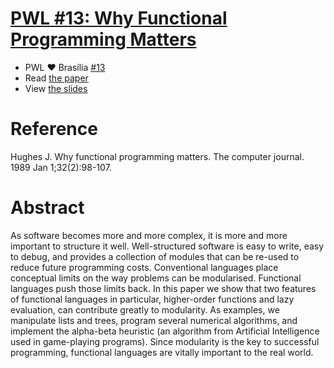 # [PWL #13: Why Functional Programming Matters](http://bit.ly/2GRDnfS)

- PWL ❤️ Brasília [#13](https://www.meetup.com/papers-we-love-bsb/events/257781261/)
- Read [the paper](http://bit.ly/2GRDnfS)
- View [the slides](pwl-bsb-13-slides.pdf)

# Reference

Hughes J. Why functional programming matters. The computer journal. 1989 Jan 1;32(2):98-107.

# Abstract 

As software becomes more and more complex, it is more and more important to structure it well. Well-structured software is easy to write, easy to debug, and provides a collection of modules that can be re-used to reduce future programming costs. Conventional languages place conceptual limits on the way problems can be modularised. Functional languages push those limits back. In this paper we show that two features of functional languages in particular, higher-order functions and lazy evaluation, can contribute greatly to modularity. As examples, we manipulate lists and trees, program several numerical algorithms, and implement the alpha-beta heuristic (an algorithm from Artificial Intelligence used in game-playing programs). Since modularity is the key to successful programming, functional languages are vitally important to the real world.